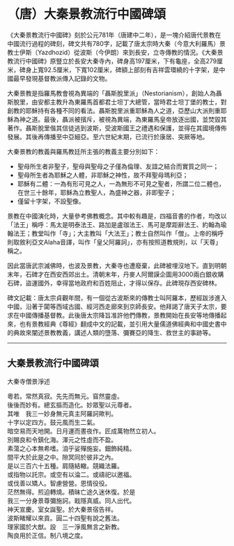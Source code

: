 # （唐）大秦景教流行中國碑頌

《大秦景教流行中國碑》刻於公元781年（唐建中二年），是一塊介紹唐代景教在中國流行過程的碑刻，碑文共有780字，記載了唐太宗時大秦（今意大利羅馬）景教士伊斯（Yazdhozid）從波斯（今伊朗）來到長安，立寺傳教的情況。《大秦景教流行中國碑》原豎立於長安大秦寺內，碑身高197厘米，下有龜座，全高279厘米，碑身上寬92.5厘米，下寬102厘米，碑額上部刻有吉祥雲環繞的十字架，是中國最早發現基督教派傳入記錄的文物。

大秦景教是指羅馬教會視為異端的「聶斯脫里派」（Nestorianism），創始人為聶斯脫里，由安都主教升為東羅馬首都君士坦丁大總管，當時君士坦丁堡的教士，對創教的耶穌持有各種不同的看法。聶斯脫里派重耶穌為人之道，亞歷山大派則重耶穌為神之道。最後，聶派被擯斥，被視為異端，為東羅馬皇帝放逐出國，並焚毀其著作。聶斯脫里偕其信徒逃到波斯，受波斯國王之禮遇和保護，並得在其國境傳佈發展。其後再傳播至中亞細亞。至六世紀末期，已流行於康居、突厥等地。

大秦景教的教義與羅馬教廷所主張的教義主要分別如下：

- 聖母所生者非聖子，聖母與聖母之子僅為倫理、友誼之結合而實質之同一；
- 聖母所生者為耶穌之人體，非耶穌之神性，故不拜聖母瑪利亞；
- 耶穌有二體：一為有形可見之人，一為無形不可見之聖者，所謂二位二體也，在世三十餘年，耶穌為立教聖人，為盛神之器，非即聖子；
- 僅留十字架，不設聖像。  

景教在中國演化時，大量參考佛教概念。其中較有趣是，四福音書的作者，均改以「法王」稱呼：馬太是明泰法王、路加是盧珈法王、馬可是摩距辭法王、約翰為瑜翰法王；教堂叫作「寺」；大主教叫「大法王」；教士自然叫作「僧」。上帝的稱呼則取敘利亞文Alaha音譯，叫作「皇父阿羅訶」，亦有按照道教規則，以「天尊」稱之。

因此當唐武宗滅佛時，也波及景教，大秦寺也遭廢棄，此碑被埋沒地下。直到明朝末年，石碑才在西安西郊出土。清朝末年，丹麥人阿爾謨企圖用3000兩白銀收購石碑，盜運國外，幸得當地政府和百姓阻止，才得以保存。此碑現存西安碑林。

碑文記載：唐太宗貞觀年間，有一個從古波斯來的傳教士叫阿羅本，歷經跋涉進入中國，沿著于闐等西域古國、經河西走廊來到京師長安。他拜謁了唐天子太宗，要求在中國傳播基督教。此後唐太宗降旨准許他們傳教，景教開始在長安等地傳播起來，也有景教經典《尊經》翻成中文的記載，並引用大量儒道佛經典和中國史書中的典故來闡述景教教義，講述人類的墮落、彌賽亞的降生、救世主的事跡等。

***

## 大秦景教流行中國碑頌  
大秦寺僧景淨述

粵若。常然真寂。先先而無元。窅然靈虛。  
後後而妙有。總玄摳而造化。妙眾聖以元尊者。  
其唯　我三一妙身無元真主阿羅訶歟判。  
十字以定四方。鼓元風而生二氣。  
暗空易而天地開。日月運而晝夜作。匠成萬物然立初人。  
別賜良和令鎮化海。渾元之性虛而不盈。  
素蕩之心本無希嗜。洎乎娑殫施妄。鈿飾純精。  
間平大於此是之中。隙冥同於彼非之內。  
是以三百六十五種。肩隨結轍。競織法羅。  
或指物以託宗。或空有以淪二。或禱祀以邀福。  
或伐善以矯人。智慮營營。恩情役役。  
茫然無得。煎迫轉燒。積昧亡途久迷休復。於是  
我三一分身景尊彌施訶。戢隱真威。同人出代。  
神天宣慶。室女誕聖。於大秦景宿告祥。  
波斯睹耀以來貢。圓二十四聖有說之舊法。  
理家國於大猷。設　三一淨風無言之新教。  
陶良用於正信。制八境之度。
